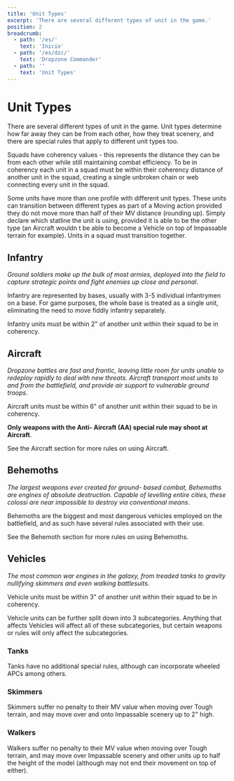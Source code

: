 ```yaml
---
title: 'Unit Types'
excerpt: 'There are several different types of unit in the game.'
position: 2
breadcrumb:
  - path: '/es/'
    text: 'Inicio'
  - path: '/es/dzc/'
    text: 'Dropzone Commander'
  - path: ''
    text: 'Unit Types'
---
```


# Unit Types

There are several different types of unit in the game. Unit types determine how far away they can be from each other, how they treat scenery, and there are special rules that apply to different unit types too.

Squads have coherency values - this represents the distance they can be from each other while still maintaining combat efficiency. To be in coherency each unit in a squad must be within their coherency distance of another unit in the squad, creating a single unbroken chain or web connecting every unit in the squad.

Some units have more than one profile with different unit types. These units can transition between different types as part of a Moving action provided they do not move more than half of their MV distance (rounding up). Simply declare which statline the unit is using, provided it is able to be the other type (an Aircraft wouldn t be able to become a Vehicle on top of Impassable terrain for example). Units in a squad must transition together.

## Infantry

_Ground soldiers make up the bulk of most armies, deployed into the field to capture strategic points and fight enemies up close and personal_.

Infantry are represented by bases, usually with 3-5 individual infantrymen on a base. For game purposes, the whole base is treated as a single unit, eliminating the need to move fiddly infantry separately.

Infantry units must be within 2" of another unit within their squad to be in coherency.

## Aircraft

_Dropzone battles are fast and frantic, leaving little room for units unable to redeploy rapidly to deal with new threats. Aircraft transport most units to and from the battlefield, and provide air support to vulnerable ground troops_.

Aircraft units must be within 6" of another unit within their squad to be in coherency.

**Only weapons with the Anti- Aircraft (AA) special rule may shoot at Aircraft**.

See the Aircraft section for more rules on using Aircraft.

## Behemoths

_The largest weapons ever created for ground- based combat, Behemoths are engines of absolute destruction. Capable of levelling entire cities, these colossi are near impossible to destroy via conventional means_.

Behemoths are the biggest and most dangerous vehicles employed on the battlefield, and as such have several rules associated with their use.

See the Behemoth section for more rules on using Behemoths.

## Vehicles

_The most common war engines in the galaxy, from treaded tanks to gravity nullifying skimmers and even walking battlesuits_.

Vehicle units must be within 3" of another unit within their squad to be in coherency.

Vehicle units can be further split down into 3 subcategories. Anything that affects Vehicles will affect all of these subcategories, but certain weapons or rules will only affect the subcategories.

### Tanks

Tanks have no additional special rules, although can incorporate wheeled APCs among others.

### Skimmers

Skimmers suffer no penalty to their MV value when moving over Tough terrain, and may move over and onto Impassable scenery up to 2" high.

### Walkers

Walkers suffer no penalty to their MV value when moving over Tough terrain, and may move over Impassable scenery and other units up to half the height of the model (although may not end their movement on top of either).
